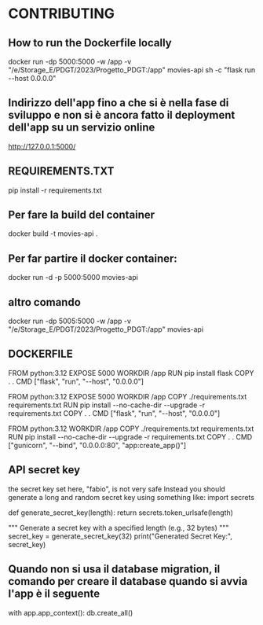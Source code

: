 # CONTRIBUTING

## How to run the Dockerfile locally

docker run -dp 5000:5000 -w /app -v "/e/Storage_E/PDGT/2023/Progetto_PDGT:/app" movies-api sh -c "flask run --host 0.0.0.0"


## Indirizzo dell'app fino a che si è nella fase di sviluppo e non si è ancora fatto il deployment dell'app su un servizio online
http://127.0.0.1:5000/



## REQUIREMENTS.TXT
pip install -r requirements.txt






## Per fare la build del container
docker build -t movies-api .
## Per far partire il docker container:
docker run -d -p 5000:5000 movies-api
## altro comando
docker run -dp 5005:5000 -w /app -v "/e/Storage_E/PDGT/2023/Progetto_PDGT:/app" movies-api

## DOCKERFILE
FROM python:3.12
EXPOSE 5000
WORKDIR /app
RUN pip install flask
COPY . .
CMD ["flask", "run", "--host", "0.0.0.0"]



FROM python:3.12
EXPOSE 5000
WORKDIR /app
COPY ./requirements.txt requirements.txt
RUN pip install --no-cache-dir --upgrade -r requirements.txt
COPY . .
CMD ["flask", "run", "--host", "0.0.0.0"]


FROM python:3.12
WORKDIR /app
COPY ./requirements.txt requirements.txt
RUN pip install --no-cache-dir --upgrade -r requirements.txt
COPY . .
CMD ["gunicorn", "--bind", "0.0.0.0:80", "app:create_app()"]


## API secret key
the secret key set here, "fabio", is not very safe
Instead you should generate a long and random secret key using something like:
import secrets

def generate_secret_key(length):
    return secrets.token_urlsafe(length)

""" Generate a secret key with a specified length (e.g., 32 bytes) """
secret_key = generate_secret_key(32)
print("Generated Secret Key:", secret_key)

## Quando non si usa il database migration, il comando per creare il database quando si avvia l'app è il seguente
with app.app_context():
    db.create_all()